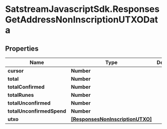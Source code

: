 # SatstreamJavascriptSdk.ResponsesGetAddressNonInscriptionUTXOData

## Properties
Name | Type | Description | Notes
------------ | ------------- | ------------- | -------------
**cursor** | **Number** |  | [optional] 
**total** | **Number** |  | [optional] 
**totalConfirmed** | **Number** |  | [optional] 
**totalRunes** | **Number** |  | [optional] 
**totalUnconfirmed** | **Number** |  | [optional] 
**totalUnconfirmedSpend** | **Number** |  | [optional] 
**utxo** | [**[ResponsesNonInscriptionUTXO]**](ResponsesNonInscriptionUTXO.md) |  | [optional] 
